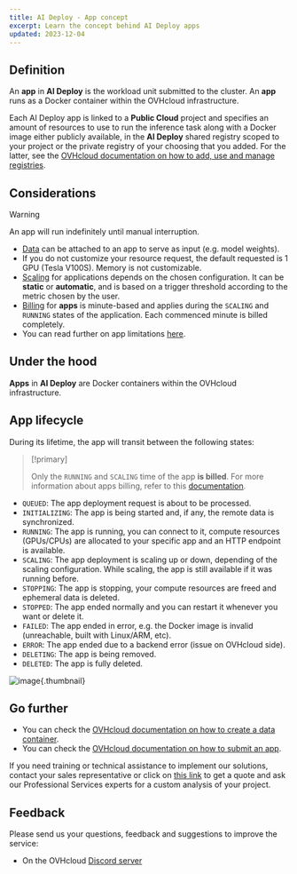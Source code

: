 ```yaml
---
title: AI Deploy - App concept
excerpt: Learn the concept behind AI Deploy apps
updated: 2023-12-04
---
```


## Definition

An **app** in **AI Deploy** is the workload unit submitted to the cluster. An **app** runs as a Docker container within the OVHcloud infrastructure.

Each AI Deploy app is linked to a **Public Cloud** project and specifies an amount of resources to use to run the inference task along with a Docker image either publicly available, in the **AI Deploy** shared registry scoped to your project or the private registry of your choosing that you added. For the latter, see the [OVHcloud documentation on how to add, use and manage registries](gi_07_manage_registry1.).

## Considerations

> [!warning]
>
> An app will run indefinitely until manual interruption.
>

- [Data](gi_02_concepts_data1.) can be attached to an app to serve as input (e.g. model weights).
- If you do not customize your resource request, the default requested is 1 GPU (Tesla V100S). Memory is not customizable.
- [Scaling](deploy_guide_04_scaling_strategies1.) for applications depends on the chosen configuration. It can be **static** or **automatic**, and is based on a trigger threshold according to the metric chosen by the user.
- [Billing](deploy_guide_06_billing_concept1.) for **apps** is minute-based and applies during the `SCALING` and `RUNNING` states of the application. Each commenced minute is billed completely.
- You can read further on app limitations [here](deploy_guide_01_capabilities1.).

## Under the hood

**Apps** in **AI Deploy** are Docker containers within the OVHcloud infrastructure.

## App lifecycle

During its lifetime, the app will transit between the following states:

> [!primary]
>
> Only the `RUNNING` and `SCALING` time of the app **is billed**. For more information about apps billing, refer to this [documentation](deploy_guide_06_billing_concept1.).
>

- `QUEUED`: The app deployment request is about to be processed.
- `INITIALIZING`: The app is being started and, if any, the remote data is synchronized.
- `RUNNING`: The app is running, you can connect to it, compute resources (GPUs/CPUs) are allocated to your specific app and an HTTP endpoint is available.
- `SCALING`: The app deployment is scaling up or down, depending of the scaling configuration. While scaling, the app is still available if it was running before.
- `STOPPING`: The app is stopping, your compute resources are freed and ephemeral data is deleted.
- `STOPPED`: The app ended normally and you can restart it whenever you want or delete it.
- `FAILED`: The app ended in error, e.g. the Docker image is invalid (unreachable, built with Linux/ARM, etc).
- `ERROR`: The app ended due to a backend error (issue on OVHcloud side).
- `DELETING`: The app is being removed.
- `DELETED`: The app is fully deleted.

![image](apps_concept.svg){.thumbnail}

## Go further

- You can check the [OVHcloud documentation on how to create a data container](pcs_create_container1.).
- You can check the [OVHcloud documentation on how to submit an app](deploy_guide_02_getting_started1.).

If you need training or technical assistance to implement our solutions, contact your sales representative or click on [this link](https://www.ovhcloud.com/en-ie/professional-services/) to get a quote and ask our Professional Services experts for a custom analysis of your project.

## Feedback

Please send us your questions, feedback and suggestions to improve the service:

- On the OVHcloud [Discord server](https://discord.com/invite/vXVurFfwe9)
